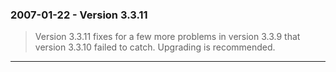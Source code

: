 ### 2007\-01\-22 \- Version 3\.3\.11


> Version 3\.3\.11 fixes for a few more problems in version 3\.3\.9 that
>  version 3\.3\.10 failed to catch. Upgrading is recommended.



---

